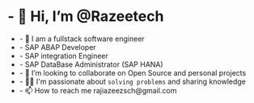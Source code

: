 <h1>- 👋 Hi, I’m @Razeetech</h1>
<ul>
<li>- 👀 I am a fullstack software engineer</li>
<li>- SAP ABAP Developer</li>
<li>- SAP integration Engineer</li>
<li>- SAP DataBase Administrator (SAP HANA)</li>
<li>- 💞️ I’m looking to collaborate on Open Source and personal projects</li>
<li>- 🧑‍💻 I'm passionate about <code>solving problems</code> and sharing knowledge</li>
<li>- 📫 How to reach me rajiazeezsch@gmail.com</li>
<ul>
<!---
Razeetech/Razeetech is a ✨ special ✨ repository because its `README.md` (this file) appears on your GitHub profile.
You can click the Preview link to take a look at your changes.
--->
